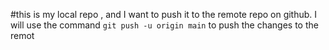 #this is my local repo , and I want to push it to the remote repo on github. I will use the command `git push -u origin main` to push the changes to the remot